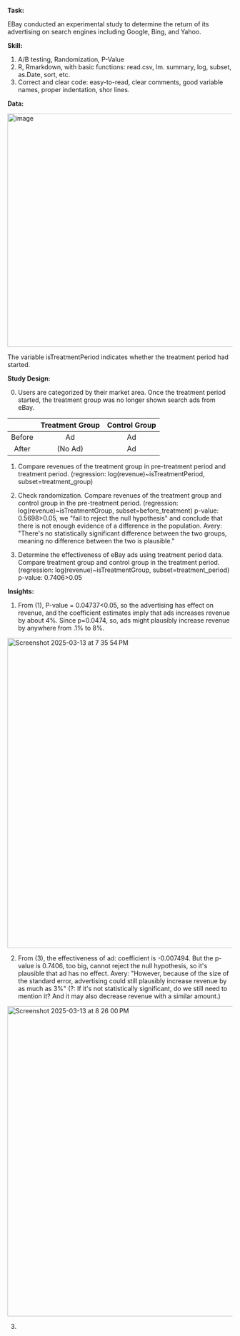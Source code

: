 **Task:**

EBay conducted an experimental study to determine the return of its advertising on search engines including Google, Bing, and Yahoo.

**Skill:**

1. A/B testing, Randomization, P-Value
2. R, Rmarkdown, with basic functions: read.csv, lm. summary, log, subset, as.Date, sort, etc.
3. Correct and clear code: easy-to-read, clear comments, good variable names, proper indentation, shor lines.

**Data:**

<img width="523" alt="image" src="https://github.com/user-attachments/assets/f6884b32-ac5b-4c90-9233-794e5b6e04f4" />

The variable isTreatmentPeriod indicates whether the treatment period had started.


**Study Design:**

0. Users are categorized by their market area. Once the treatment period started, the treatment group was no longer shown search ads from eBay.
   
|      |Treatment Group|Control Group|
|:-----:|:-----:|:-----:|
|Before|Ad|Ad|
|After |(No Ad)|Ad|

1. Compare revenues of the treatment group in pre-treatment period and treatment period. (regression: log(revenue)~isTreatmentPeriod, subset=treatment_group)

2. Check randomization. Compare revenues of the treatment group and control group in the pre-treatment period. (regression: log(revenue)~isTreatmentGroup, subset=before_treatment) p-value: 0.5698>0.05, we "fail to reject the null hypothesis" and conclude that there is not enough evidence of a difference in the population. Avery: "There's no statistically significant difference between the two groups, meaning no difference between the two is plausible."

3. Determine the effectiveness of eBay ads using treatment period data. Compare treatment group and control group in the treatment period. (regression: log(revenue)~isTreatmentGroup, subset=treatment_period) p-value: 0.7406>0.05


**Insights:**
  1. From (1), P-value = 0.04737<0.05, so the advertising has effect on revenue, and the coefficient estimates imply that ads increases revenue by about 4%. Since p=0.0474, so, ads might plausibly increase revenue by anywhere from .1% to 8%.
  
  <img width="695" alt="Screenshot 2025-03-13 at 7 35 54 PM" src="https://github.com/user-attachments/assets/6c0f9de7-a114-44a7-b9c9-47ead911871b" />
  
  2.  From (3), the effectiveness of ad: coefficient is -0.007494. But the p-value is 0.7406, too big, cannot reject the null hypothesis, so it's plausible that ad has no effect. Avery: "However, because of the size of the standard error, advertising could still plausibly increase revenue by as much as 3%" (?: If it's not statistically significant, do we still need to mention it? And it may also decrease revenue with a similar amount.)
     
   <img width="695" alt="Screenshot 2025-03-13 at 8 26 00 PM" src="https://github.com/user-attachments/assets/8fa6b00e-93bc-40e6-8999-e51deba7a38f" />

  3. 
